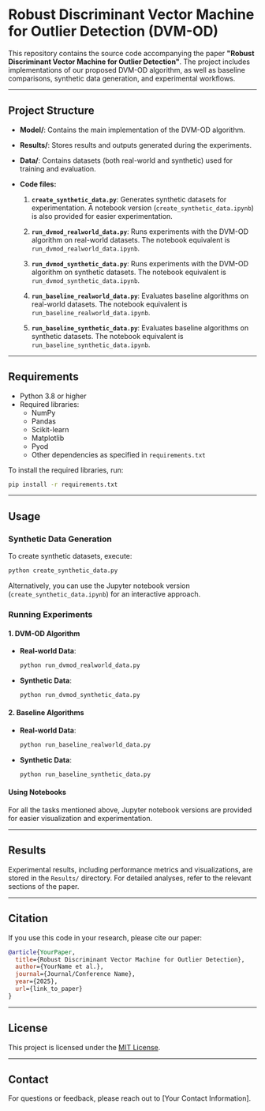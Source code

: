 # Robust Discriminant Vector Machine for Outlier Detection (DVM-OD)

This repository contains the source code accompanying the paper **"Robust Discriminant Vector Machine for Outlier Detection"**. The project includes implementations of our proposed DVM-OD algorithm, as well as baseline comparisons, synthetic data generation, and experimental workflows.

---

## Project Structure

- **Model/**: Contains the main implementation of the DVM-OD algorithm.
- **Results/**: Stores results and outputs generated during the experiments.
- **Data/**: Contains datasets (both real-world and synthetic) used for training and evaluation.
- **Code files:**

  1. **`create_synthetic_data.py`**: Generates synthetic datasets for experimentation. A notebook version (`create_synthetic_data.ipynb`) is also provided for easier experimentation.
  
  2. **`run_dvmod_realworld_data.py`**: Runs experiments with the DVM-OD algorithm on real-world datasets. The notebook equivalent is `run_dvmod_realworld_data.ipynb`.

  3. **`run_dvmod_synthetic_data.py`**: Runs experiments with the DVM-OD algorithm on synthetic datasets. The notebook equivalent is `run_dvmod_synthetic_data.ipynb`.

  4. **`run_baseline_realworld_data.py`**: Evaluates baseline algorithms on real-world datasets. The notebook equivalent is `run_baseline_realworld_data.ipynb`.

  5. **`run_baseline_synthetic_data.py`**: Evaluates baseline algorithms on synthetic datasets. The notebook equivalent is `run_baseline_synthetic_data.ipynb`.

---

## Requirements

- Python 3.8 or higher
- Required libraries:
  - NumPy
  - Pandas
  - Scikit-learn
  - Matplotlib
  - Pyod
  - Other dependencies as specified in `requirements.txt`

To install the required libraries, run:

```bash
pip install -r requirements.txt
```

---

## Usage

### Synthetic Data Generation
To create synthetic datasets, execute:

```bash
python create_synthetic_data.py
```
Alternatively, you can use the Jupyter notebook version (`create_synthetic_data.ipynb`) for an interactive approach.

### Running Experiments

#### 1. DVM-OD Algorithm
- **Real-world Data**:
  ```bash
  python run_dvmod_realworld_data.py
  ```
- **Synthetic Data**:
  ```bash
  python run_dvmod_synthetic_data.py
  ```

#### 2. Baseline Algorithms
- **Real-world Data**:
  ```bash
  python run_baseline_realworld_data.py
  ```
- **Synthetic Data**:
  ```bash
  python run_baseline_synthetic_data.py
  ```

#### Using Notebooks
For all the tasks mentioned above, Jupyter notebook versions are provided for easier visualization and experimentation.

---

## Results

Experimental results, including performance metrics and visualizations, are stored in the `Results/` directory. For detailed analyses, refer to the relevant sections of the paper.

---

## Citation
If you use this code in your research, please cite our paper:

```bibtex
@article{YourPaper,
  title={Robust Discriminant Vector Machine for Outlier Detection},
  author={YourName et al.},
  journal={Journal/Conference Name},
  year={2025},
  url={link_to_paper}
}
```

---

## License
This project is licensed under the [MIT License](LICENSE).

---

## Contact
For questions or feedback, please reach out to [Your Contact Information].
